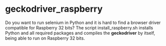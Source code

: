 # geckodriver_raspberry

Do you want to run selenium in Python and it is hard to find a browser driver compatible for Raspberry 32 bits? The script install_raspberry.sh installs Python and all required packages and compiles the **geckodriver** by itself, being able to run on Raspberry 32 bits.
